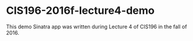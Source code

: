 # CIS196-2016f-lecture4-demo

This demo Sinatra app was written during Lecture 4 of CIS196 in the fall of 2016.

